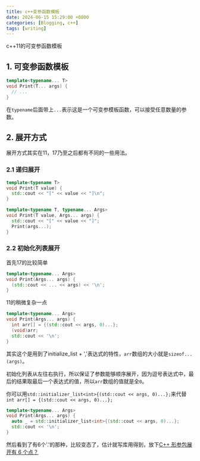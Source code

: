 ```yaml
---
title: c++变参函数模板
date: 2024-06-15 15:29:00 +0800
categories: [Blogging, c++]
tags: [writing]
---
```


c++11的可变参函数模板

## 1. 可变参函数模板

```cpp
template<typename... T>
void Print(T... args) {
  // ...
}
```

在`typename`后面带上`...`表示这是一个可变参模板函数，可以接受任意数量的参数。

## 2. 展开方式

展开方式其实在11，17乃至之后都有不同的一些用法。

### 2.1 递归展开

```cpp
template<typename T>
void Print(T value) {
  std::cout << "[" << value << "]\n";
}

template<typename T, typename... Args>
void Print(T value, Args... args) {
  std::cout << "[" << value << "]";
  Print(args...);
}
```

### 2.2 初始化列表展开

首先17的比较简单

```cpp
template<typename... Args>
void Print(Args... args) {
  (std::cout << ... << args) << '\n';
}
```

11的稍微复杂一点

```cpp
template<typename... Args>
void Print(Args... args) {
  int arr[] = {(std::cout << args, 0)...};
  (void)arr;
  std::cout << '\n';
}
```

其实这个是用到了initialize_list + ','表达式的特性，`arr`数组的大小就是`sizeof...(args)`。

初始化列表从左往右执行，所以保证了参数能够顺序展开，因为逗号表达式中，最后的结果取最后一个表达式的值，所以`arr`数组的值就是全`0`。

你可以用`std::initializer_list<int>{(std::cout << args, 0)...};`来代替`int arr[] = {(std::cout << args, 0)...};`

```cpp
template<typename... Args>
void Print(Args... args) {
  auto _ = std::initializer_list<int>{(std::cout << args, 0)...};
  std::cout << '\n';
}
```

然后看到了有6个'.'的那种，比较变态了，估计就写库用得到，放下[C++ 形参包展开有 6 个点？](https://zhuanlan.zhihu.com/p/700187022)
